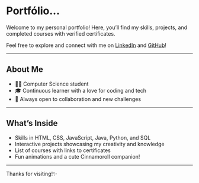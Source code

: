 # Portfólio...

Welcome to my personal portfolio! 
Here, you’ll find my skills, projects, and completed courses with verified certificates.

Feel free to explore and connect with me on [LinkedIn](https://www.linkedin.com/in/adanarys-mendonça-576660218) and [GitHub](https://github.com/adanaryss)!

---

## About Me

- 👩‍💻 Computer Science student  
- 🎓 Continuous learner with a love for coding and tech  
- 💬 Always open to collaboration and new challenges  

---

## What’s Inside

- Skills in HTML, CSS, JavaScript, Java, Python, and SQL  
- Interactive projects showcasing my creativity and knowledge  
- List of courses with links to certificates  
- Fun animations and a cute Cinnamoroll companion!  

---

Thanks for visiting!✨
